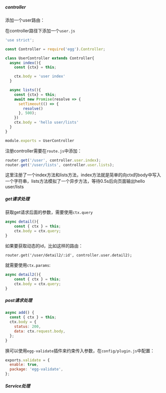 ##### controller

添加一个user路由：

在controller路径下添加一个`user.js`

```javascript
'use strict';

const Controller = require('egg').Controller;

class UserController extends Controller{
  async index(){
    const {ctx} = this;

    ctx.body = 'user index'
  }

  async lists(){
    const {ctx} = this;
    await new Promise(resolve => {
      setTimeout(() => {
        resolve()
      }, 500);
    })
    ctx.body = 'hello user/lists'
  }
}

module.exports = UserController
```

注册controller需要在`route.js`中添加：

```javascript
router.get('/user', controller.user.index);
router.get('/user/lists', controller.user.lists);
```

这里注册了一个index方法和lists方法，index方法就是简单的向ctx的body中写入一个字符串，lists方法模拟了一个异步方法，等待0.5s后向页面输出hello user/lists



##### get请求处理

获取get请求后面的参数，需要使用`ctx.query`

```javascript
async detail(){
    const { ctx } = this;
    ctx.body = ctx.query;
}
```

如果要获取动态的id，比如这样的路由：

```
router.get('/user/detail2/:id', controller.user.detail2);
```

就需要使用`ctx.params`:

```javascript
async detail2(){
    const { ctx } = this;
    ctx.body = ctx.query;
}
```



##### post请求处理

```javascript
async add() {
  const { ctx } = this;
  ctx.body = {
    status: 200,
    data: ctx.request.body,
  };
}
```

换可以使用`egg-validate`插件来约束传入参数，在`config/plugin.js`中配置：

```javascript
exports.validate = {
  enable: true,
  package: 'egg-validate',
};
```







##### Service处理